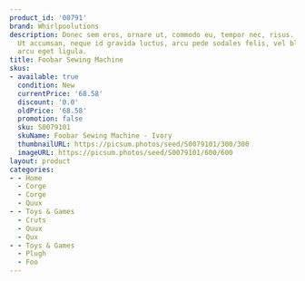 ```yaml
---
product_id: '00791'
brand: Whirlpoolutions
description: Donec sem eros, ornare ut, commodo eu, tempor nec, risus. Nam quis lacus.
  Ut accumsan, neque id gravida luctus, arcu pede sodales felis, vel blandit massa
  arcu eget ligula.
title: Foobar Sewing Machine
skus:
- available: true
  condition: New
  currentPrice: '68.58'
  discount: '0.0'
  oldPrice: '68.58'
  promotion: false
  sku: S0079101
  skuName: Foobar Sewing Machine - Ivory
  thumbnailURL: https://picsum.photos/seed/S0079101/300/300
  imageURL: https://picsum.photos/seed/S0079101/600/600
layout: product
categories:
- - Home
  - Corge
  - Corge
  - Quux
- - Toys & Games
  - Cruts
  - Quux
  - Qux
- - Toys & Games
  - Plugh
  - Foo
---
```


